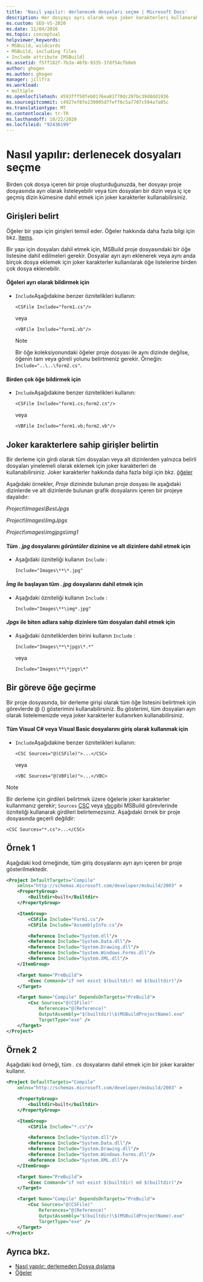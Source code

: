 ```yaml
---
title: 'Nasıl yapılır: derlenecek dosyaları seçme | Microsoft Docs'
description: Her dosyayı ayrı olarak veya joker karakterleri kullanarak, MSBuild proje dosyasında oluşturulacak dosyaları seçme hakkında bilgi edinin.
ms.custom: SEO-VS-2020
ms.date: 11/04/2016
ms.topic: conceptual
helpviewer_keywords:
- MSBuild, wildcards
- MSBuild, including files
- Include attribute [MSBuild]
ms.assetid: f5ff182f-7b3a-46fb-9335-37df54cfb8eb
author: ghogen
ms.author: ghogen
manager: jillfra
ms.workload:
- multiple
ms.openlocfilehash: 4593fff50feb0176ea81f70dc297bc39d8dd1936
ms.sourcegitcommit: c4927ef8fe239005d7feff6c5a7707c594a7a05c
ms.translationtype: MT
ms.contentlocale: tr-TR
ms.lasthandoff: 10/22/2020
ms.locfileid: "92436199"
---
```

# <a name="how-to-select-the-files-to-build"></a>Nasıl yapılır: derlenecek dosyaları seçme

Birden çok dosya içeren bir proje oluşturduğunuzda, her dosyayı proje dosyasında ayrı olarak listeleyebilir veya tüm dosyaları bir dizin veya iç içe geçmiş dizin kümesine dahil etmek için joker karakterler kullanabilirsiniz.

## <a name="specify-inputs"></a>Girişleri belirt

Öğeler bir yapı için girişleri temsil eder. Öğeler hakkında daha fazla bilgi için bkz. [Items](../msbuild/msbuild-items.md).

Bir yapı için dosyaları dahil etmek için, MSBuild proje dosyasındaki bir öğe listesine dahil edilmeleri gerekir. Dosyalar ayrı ayrı eklenerek veya aynı anda birçok dosya eklemek için joker karakterler kullanılarak öğe listelerine birden çok dosya eklenebilir.

#### <a name="to-declare-items-individually"></a>Öğeleri ayrı olarak bildirmek için

- `Include`Aşağıdakine benzer öznitelikleri kullanın:

    `<CSFile Include="form1.cs"/>`

    veya

    `<VBFile Include="form1.vb"/>`

    > [!NOTE]
    > Bir öğe koleksiyonundaki öğeler proje dosyası ile aynı dizinde değilse, öğenin tam veya göreli yolunu belirtmeniz gerekir. Örneğin: `Include="..\..\form2.cs"`.

#### <a name="to-declare-multiple-items"></a>Birden çok öğe bildirmek için

- `Include`Aşağıdakine benzer öznitelikleri kullanın:

    `<CSFile Include="form1.cs;form2.cs"/>`

    veya

    `<VBFile Include="form1.vb;form2.vb"/>`

## <a name="specify-inputs-with-wildcards"></a>Joker karakterlere sahip girişler belirtin

Bir derleme için girdi olarak tüm dosyaları veya alt dizinlerden yalnızca belirli dosyaları yinelemeli olarak eklemek için joker karakterleri de kullanabilirsiniz. Joker karakterler hakkında daha fazla bilgi için bkz. [öğeler](../msbuild/msbuild-items.md)

Aşağıdaki örnekler, *Proje* dizininde bulunan proje dosyası ile aşağıdaki dizinlerde ve alt dizinlerde bulunan grafik dosyalarını içeren bir projeye dayalıdır:

*Project\Images\BestJpgs*

*Project\Images\ImgJpgs*

*Project\ımages\imgjpgs\img1*

#### <a name="to-include-all-jpg-files-in-the-images-directory-and-subdirectories"></a>Tüm *. jpg* dosyalarını *görüntüler* dizinine ve alt dizinlere dahil etmek için

- Aşağıdaki özniteliği kullanın `Include` :

    `Include="Images\**\*.jpg"`

#### <a name="to-include-all-jpg-files-starting-with-img"></a>*İmg* ile başlayan tüm *. jpg* dosyalarını dahil etmek için

- Aşağıdaki özniteliği kullanın `Include` :

    `Include="Images\**\img*.jpg"`

#### <a name="to-include-all-files-in-directories-with-names-ending-in-jpgs"></a>*Jpgs* ile biten adlara sahip dizinlere tüm dosyaları dahil etmek için

- Aşağıdaki özniteliklerden birini kullanın `Include` :

    `Include="Images\**\*jpgs\*.*"`

    veya

    `Include="Images\**\*jpgs\*"`

## <a name="pass-items-to-a-task"></a>Bir göreve öğe geçirme

Bir proje dosyasında, bir derleme girişi olarak tüm öğe listesini belirtmek için görevlerde @ () gösterimini kullanabilirsiniz. Bu gösterimi, tüm dosyaları ayrı olarak listelemenizde veya joker karakterler kullanırken kullanabilirsiniz.

#### <a name="to-use-all-visual-c-or-visual-basic-files-as-inputs"></a>Tüm Visual C# veya Visual Basic dosyalarını giriş olarak kullanmak için

- `Include`Aşağıdakine benzer öznitelikleri kullanın:

    `<CSC Sources="@(CSFile)">...</CSC>`

    veya

    `<VBC Sources="@(VBFile)">...</VBC>`

> [!NOTE]
> Bir derleme için girdileri belirtmek üzere öğelerle joker karakterler kullanmanız gerekir; `Sources` [CSC](../msbuild/csc-task.md) veya [vbc](../msbuild/vbc-task.md)gibi MSBuild görevlerinde özniteliği kullanarak girdileri belirtemezsiniz. Aşağıdaki örnek bir proje dosyasında geçerli değildir:
>
> `<CSC Sources="*.cs">...</CSC>`

## <a name="example-1"></a>Örnek 1

Aşağıdaki kod örneğinde, tüm giriş dosyalarını ayrı ayrı içeren bir proje gösterilmektedir.

```xml
<Project DefaultTargets="Compile"
    xmlns="http://schemas.microsoft.com/developer/msbuild/2003" >
    <PropertyGroup>
        <Builtdir>built</Builtdir>
    </PropertyGroup>

    <ItemGroup>
        <CSFile Include="Form1.cs"/>
        <CSFile Include="AssemblyInfo.cs"/>

        <Reference Include="System.dll"/>
        <Reference Include="System.Data.dll"/>
        <Reference Include="System.Drawing.dll"/>
        <Reference Include="System.Windows.Forms.dll"/>
        <Reference Include="System.XML.dll"/>
    </ItemGroup>

    <Target Name="PreBuild">
        <Exec Command="if not exist $(builtdir) md $(builtdir)"/>
    </Target>

    <Target Name="Compile" DependsOnTargets="PreBuild">
        <Csc Sources="@(CSFile)"
            References="@(Reference)"
            OutputAssembly="$(builtdir)\$(MSBuildProjectName).exe"
            TargetType="exe" />
    </Target>
</Project>
```

## <a name="example-2"></a>Örnek 2

Aşağıdaki kod örneği, tüm *. cs* dosyalarını dahil etmek için bir joker karakter kullanır.

```xml
<Project DefaultTargets="Compile"
    xmlns="http://schemas.microsoft.com/developer/msbuild/2003" >

    <PropertyGroup>
        <builtdir>built</builtdir>
    </PropertyGroup>

    <ItemGroup>
        <CSFile Include="*.cs"/>

        <Reference Include="System.dll"/>
        <Reference Include="System.Data.dll"/>
        <Reference Include="System.Drawing.dll"/>
        <Reference Include="System.Windows.Forms.dll"/>
        <Reference Include="System.XML.dll"/>
    </ItemGroup>

    <Target Name="PreBuild">
        <Exec Command="if not exist $(builtdir) md $(builtdir)"/>
    </Target>

    <Target Name="Compile" DependsOnTargets="PreBuild">
        <Csc Sources="@(CSFile)"
            References="@(Reference)"
            OutputAssembly="$(builtdir)\$(MSBuildProjectName).exe"
            TargetType="exe" />
    </Target>
</Project>
```

## <a name="see-also"></a>Ayrıca bkz.

- [Nasıl yapılır: derlemeden Dosya dışlama](../msbuild/how-to-exclude-files-from-the-build.md)
- [Öğeler](../msbuild/msbuild-items.md)
